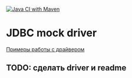 [![Java CI with Maven](https://github.com/V31R/jdbc-mock-driver/actions/workflows/maven.yml/badge.svg)](https://github.com/V31R/jdbc-mock-driver/actions/workflows/maven.yml)

# JDBC mock driver

[Примеры работы с драйвером](https://github.com/V31R/jdbc-mock-example)

## TODO: сделать driver и readme

